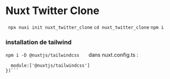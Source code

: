 # Nuxt Twitter Clone

` npx nuxi init nuxt_twitter_clone`
`cd nuxt_twitter_clone`
`npm i`

### installation de tailwind

`npm i -D @nuxtjs/tailwindcss   `
dans nuxt.config.ts : 
```export default defineNuxtConfig({
  module:['@nuxtjs/tailwindcss']
})```